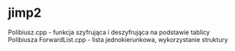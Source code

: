 # jimp2
Polibiusz.cpp - funkcja szyfrująca i deszyfrująca na podstawie tablicy Polibiusza
ForwardList.cpp - lista jednokierunkowa, wykorzystanie struktury

